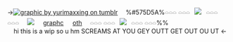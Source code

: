 ->[![graphic by yurimaxxing on tumblr](https://files.catbox.moe/xhbue6.webp)](https://www.tumblr.com/yurimaxxing/744157690066042880/can-you-do-kai-satou?source=share)
⠀
%#575D5A%𓏏𓏏𓏏 𓏏𓏏𓏏⠀![](https://files.catbox.moe/i2u15x.png)⠀𓏏𓏏𓏏 𓏏𓏏𓏏
⠀
[![](https://files.catbox.moe/1oy853.webp)](https://rentry.co/reasrc)⠀⠀[graphc](https://rentry.co/02-reasrc)⠀⠀[oth](https://rentry.co/03-reasrc)
⠀
𓏏𓏏𓏏 𓏏𓏏𓏏⠀![](https://files.catbox.moe/i2u15x.png)⠀𓏏𓏏𓏏 𓏏𓏏𓏏%%  
⠀
hi this is a wip so u hm
SCREAMS AT YOU GEY 
OUTT GET OUT OU UT <-
⠀